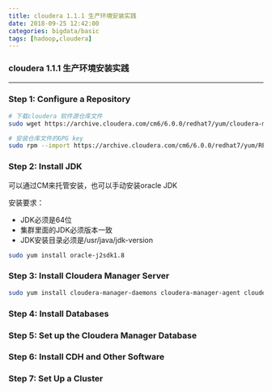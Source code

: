 ```yaml
---
title: cloudera 1.1.1 生产环境安装实践
date: 2018-09-25 12:42:00
categories: bigdata/basic
tags: [hadoop,cloudera]
---
```

### cloudera 1.1.1 生产环境安装实践

---

### Step 1: Configure a Repository
``` bash
# 下载cloudera 软件源仓库文件
sudo wget https://archive.cloudera.com/cm6/6.0.0/redhat7/yum/cloudera-manager.repo -P /etc/yum.repos.d/

# 安装仓库文件的GPG key
sudo rpm --import https://archive.cloudera.com/cm6/6.0.0/redhat7/yum/RPM-GPG-KEY-cloudera
```

### Step 2: Install JDK
可以通过CM来托管安装，也可以手动安装oracle JDK

安装要求：
- JDK必须是64位
- 集群里面的JDK必须版本一致
- JDK安装目录必须是/usr/java/jdk-version

``` bash
sudo yum install oracle-j2sdk1.8
```

### Step 3: Install Cloudera Manager Server
``` bash
sudo yum install cloudera-manager-daemons cloudera-manager-agent cloudera-manager-server
```

### Step 4: Install Databases

### Step 5: Set up the Cloudera Manager Database

### Step 6: Install CDH and Other Software

### Step 7: Set Up a Cluster